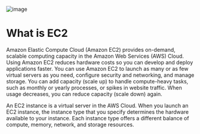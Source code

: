 ![image](https://github.com/Utkarsh067/AWS-Projects/assets/161854515/301e2054-5a71-45b3-96df-b455e5ca6ede)

# What is EC2
Amazon Elastic Compute Cloud (Amazon EC2) provides on-demand, scalable computing capacity in the Amazon Web Services (AWS) Cloud.
Using Amazon EC2 reduces hardware costs so you can develop and deploy applications faster. You can use Amazon EC2 to launch as many or as few virtual servers as you need, configure security and networking, and manage storage.
You can add capacity (scale up) to handle compute-heavy tasks, such as monthly or yearly processes, or spikes in website traffic. When usage decreases, you can reduce capacity (scale down) again.

An EC2 instance is a virtual server in the AWS Cloud. When you launch an EC2 instance, the instance type that you specify determines the hardware available to your instance. 
Each instance type offers a different balance of compute, memory, network, and storage resources. 

